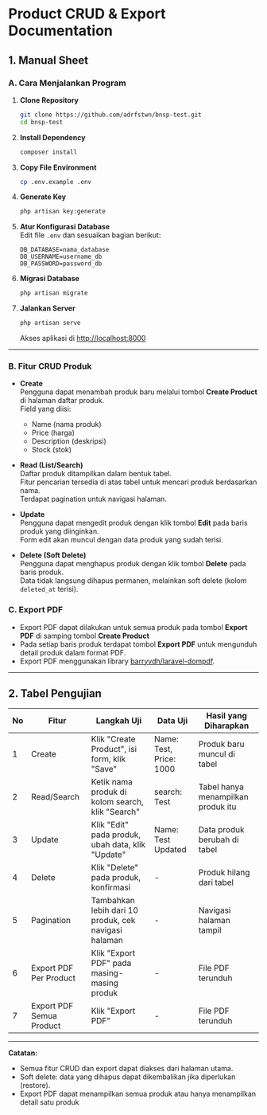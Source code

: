 # Product CRUD & Export Documentation

## 1. Manual Sheet

### A. Cara Menjalankan Program

1. **Clone Repository**

    ```bash
    git clone https://github.com/adrfstwn/bnsp-test.git
    cd bnsp-test
    ```

2. **Install Dependency**

    ```bash
    composer install
    ```

3. **Copy File Environment**

    ```bash
    cp .env.example .env
    ```

4. **Generate Key**

    ```bash
    php artisan key:generate
    ```

5. **Atur Konfigurasi Database**  
   Edit file `.env` dan sesuaikan bagian berikut:

    ```
    DB_DATABASE=nama_database
    DB_USERNAME=username_db
    DB_PASSWORD=password_db
    ```

6. **Migrasi Database**

    ```bash
    php artisan migrate
    ```

7. **Jalankan Server**
    ```bash
    php artisan serve
    ```
    Akses aplikasi di [http://localhost:8000](http://localhost:8000)

---

### B. Fitur CRUD Produk

-   **Create**  
    Pengguna dapat menambah produk baru melalui tombol **Create Product** di halaman daftar produk.  
    Field yang diisi:

    -   Name (nama produk)
    -   Price (harga)
    -   Description (deskripsi)
    -   Stock (stok)

-   **Read (List/Search)**  
    Daftar produk ditampilkan dalam bentuk tabel.  
    Fitur pencarian tersedia di atas tabel untuk mencari produk berdasarkan nama.  
    Terdapat pagination untuk navigasi halaman.

-   **Update**  
    Pengguna dapat mengedit produk dengan klik tombol **Edit** pada baris produk yang diinginkan.  
    Form edit akan muncul dengan data produk yang sudah terisi.

-   **Delete (Soft Delete)**  
    Pengguna dapat menghapus produk dengan klik tombol **Delete** pada baris produk.  
    Data tidak langsung dihapus permanen, melainkan soft delete (kolom `deleted_at` terisi).

### C. Export PDF

-   Export PDF dapat dilakukan untuk semua produk pada tombol **Export PDF** di samping tombol **Create Product**
-   Pada setiap baris produk terdapat tombol **Export PDF** untuk mengunduh detail produk dalam format PDF.
-   Export PDF menggunakan library [barryvdh/laravel-dompdf](https://github.com/barryvdh/laravel-dompdf).

---

## 2. Tabel Pengujian

| No  | Fitur                    | Langkah Uji                                          | Data Uji                | Hasil yang Diharapkan              |
| --- | ------------------------ | ---------------------------------------------------- | ----------------------- | ---------------------------------- |
| 1   | Create                   | Klik "Create Product", isi form, klik "Save"         | Name: Test, Price: 1000 | Produk baru muncul di tabel        |
| 2   | Read/Search              | Ketik nama produk di kolom search, klik "Search"     | search: Test            | Tabel hanya menampilkan produk itu |
| 3   | Update                   | Klik "Edit" pada produk, ubah data, klik "Update"    | Name: Test Updated      | Data produk berubah di tabel       |
| 4   | Delete                   | Klik "Delete" pada produk, konfirmasi                | -                       | Produk hilang dari tabel           |
| 5   | Pagination               | Tambahkan lebih dari 10 produk, cek navigasi halaman | -                       | Navigasi halaman tampil            |
| 6   | Export PDF Per Product   | Klik "Export PDF" pada masing-masing produk          | -                       | File PDF terunduh                  |
| 7   | Export PDF Semua Product | Klik "Export PDF"                                    | -                       | File PDF terunduh                  |

---

**Catatan:**

-   Semua fitur CRUD dan export dapat diakses dari halaman utama.
-   Soft delete: data yang dihapus dapat dikembalikan jika diperlukan (restore).
-   Export PDF dapat menampilkan semua produk atau hanya menampilkan detail satu produk
